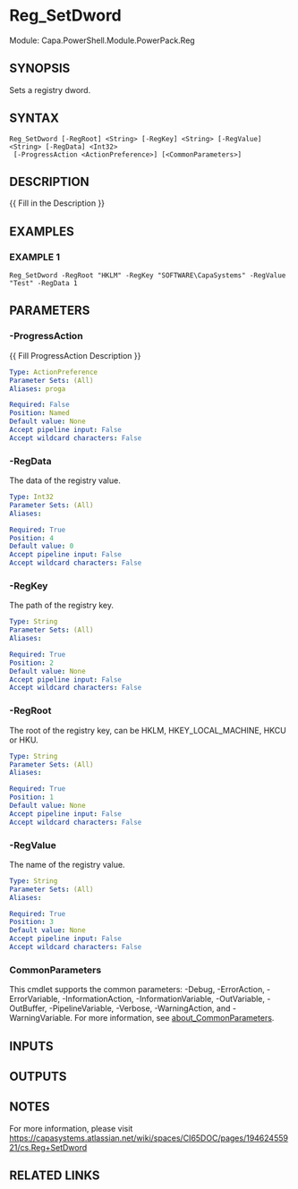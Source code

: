# Reg_SetDword

Module: Capa.PowerShell.Module.PowerPack.Reg

## SYNOPSIS
Sets a registry dword.

## SYNTAX

```
Reg_SetDword [-RegRoot] <String> [-RegKey] <String> [-RegValue] <String> [-RegData] <Int32>
 [-ProgressAction <ActionPreference>] [<CommonParameters>]
```

## DESCRIPTION
{{ Fill in the Description }}

## EXAMPLES

### EXAMPLE 1
```
Reg_SetDword -RegRoot "HKLM" -RegKey "SOFTWARE\CapaSystems" -RegValue "Test" -RegData 1
```

## PARAMETERS

### -ProgressAction
{{ Fill ProgressAction Description }}

```yaml
Type: ActionPreference
Parameter Sets: (All)
Aliases: proga

Required: False
Position: Named
Default value: None
Accept pipeline input: False
Accept wildcard characters: False
```

### -RegData
The data of the registry value.

```yaml
Type: Int32
Parameter Sets: (All)
Aliases:

Required: True
Position: 4
Default value: 0
Accept pipeline input: False
Accept wildcard characters: False
```

### -RegKey
The path of the registry key.

```yaml
Type: String
Parameter Sets: (All)
Aliases:

Required: True
Position: 2
Default value: None
Accept pipeline input: False
Accept wildcard characters: False
```

### -RegRoot
The root of the registry key, can be HKLM, HKEY_LOCAL_MACHINE, HKCU or HKU.

```yaml
Type: String
Parameter Sets: (All)
Aliases:

Required: True
Position: 1
Default value: None
Accept pipeline input: False
Accept wildcard characters: False
```

### -RegValue
The name of the registry value.

```yaml
Type: String
Parameter Sets: (All)
Aliases:

Required: True
Position: 3
Default value: None
Accept pipeline input: False
Accept wildcard characters: False
```

### CommonParameters
This cmdlet supports the common parameters: -Debug, -ErrorAction, -ErrorVariable, -InformationAction, -InformationVariable, -OutVariable, -OutBuffer, -PipelineVariable, -Verbose, -WarningAction, and -WarningVariable. For more information, see [about_CommonParameters](http://go.microsoft.com/fwlink/?LinkID=113216).

## INPUTS

## OUTPUTS

## NOTES
For more information, please visit https://capasystems.atlassian.net/wiki/spaces/CI65DOC/pages/19462455921/cs.Reg+SetDword

## RELATED LINKS
